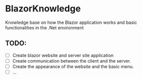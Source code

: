 # BlazorKnowledge
Knowledge base on how the Blazor application works and basic functionalities in the .Net environment

## TODO:
- [ ] Create blazor website and server site application
- [ ] Create communication between the client and the server.
- [ ] Create the appearance of the website and the basic menu.
- [ ] ...
